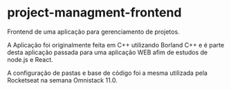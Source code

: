 # project-managment-frontend
Frontend de uma aplicação para gerenciamento de projetos. 

A Aplicação foi originalmente feita em C++ utilizando Borland C++ e é parte desta aplicação passada para
uma aplicação WEB afim de estudos de node.js e React.

A configuração de pastas e base de código foi a mesma utilizada pela Rocketseat na semana Omnistack 11.0.


